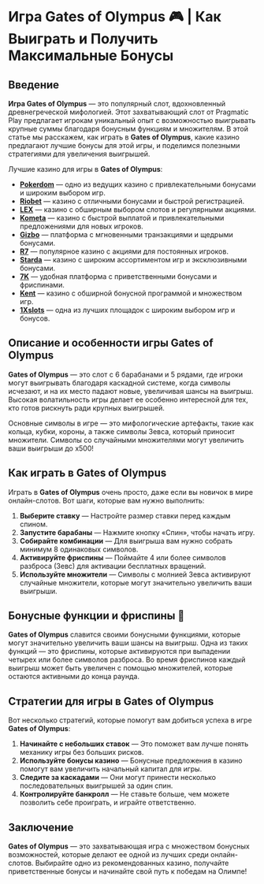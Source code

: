 # Игра Gates of Olympus 🎮 | Как Выиграть и Получить Максимальные Бонусы

## Введение

**Игра Gates of Olympus** — это популярный слот, вдохновленный древнегреческой мифологией. Этот захватывающий слот от Pragmatic Play предлагает игрокам уникальный опыт с возможностью выигрывать крупные суммы благодаря бонусным функциям и множителям. В этой статье мы расскажем, как играть в **Gates of Olympus**, какие казино предлагают лучшие бонусы для этой игры, и поделимся полезными стратегиями для увеличения выигрышей.

Лучшие казино для игры в **Gates of Olympus**:

- **[Pokerdom](https://brandplay.link/4k77v2yx)** — одно из ведущих казино с привлекательными бонусами и широким выбором игр.
- **[Riobet](https://brandplay.link/7xBLTPyj)** — казино с отличными бонусами и быстрой регистрацией.
- **[LEX](https://brandplay.link/zW4hdDFV)** — казино с обширным выбором слотов и регулярными акциями.
- **[Kometa](https://brandplay.link/8ZymQJV8)** — казино с быстрой выплатой и привлекательными предложениями для новых игроков.
- **[Gizbo](https://brandplay.link/bprXw4YV)** — платформа с мгновенными транзакциями и щедрыми бонусами.
- **[R7](https://brandplay.link/bMd3Yjsw)** — популярное казино с акциями для постоянных игроков.
- **[Starda](https://brandplay.link/fB7xwRFL)** — казино с широким ассортиментом игр и эксклюзивными бонусами.
- **[7K](https://brandplay.link/BvQyFShp)** — удобная платформа с приветственными бонусами и фриспинами.
- **[Kent](https://brandplay.link/Fv2WP3js)** — казино с обширной бонусной программой и множеством игр.
- **[1Xslots](https://brandplay.link/hSB1khtr)** — одна из лучших площадок с широким выбором игр и бонусов.

## Описание и особенности игры Gates of Olympus

**Gates of Olympus** — это слот с 6 барабанами и 5 рядами, где игроки могут выигрывать благодаря каскадной системе, когда символы исчезают, и на их место падают новые, увеличивая шансы на выигрыш. Высокая волатильность игры делает ее особенно интересной для тех, кто готов рискнуть ради крупных выигрышей.

Основные символы в игре — это мифологические артефакты, такие как кольца, кубки, короны, а также символы Зевса, который приносит множители. Символы со случайными множителями могут увеличить ваши выигрыши до x500!

## Как играть в Gates of Olympus

Играть в **Gates of Olympus** очень просто, даже если вы новичок в мире онлайн-слотов. Вот шаги, которые вам нужно выполнить:

1. **Выберите ставку** — Настройте размер ставки перед каждым спином.
2. **Запустите барабаны** — Нажмите кнопку «Спин», чтобы начать игру.
3. **Собирайте комбинации** — Для выигрыша вам нужно собрать минимум 8 одинаковых символов.
4. **Активируйте фриспины** — Поймайте 4 или более символов разброса (Зевс) для активации бесплатных вращений.
5. **Используйте множители** — Символы с молнией Зевса активируют случайные множители, которые могут значительно увеличить ваши выигрыши.

## Бонусные функции и фриспины 🎁

**Gates of Olympus** славится своими бонусными функциями, которые могут значительно увеличить ваши шансы на выигрыш. Одна из таких функций — это фриспины, которые активируются при выпадении четырех или более символов разброса. Во время фриспинов каждый выигрыш может быть увеличен с помощью множителей, которые остаются активными до конца раунда.

## Стратегии для игры в Gates of Olympus

Вот несколько стратегий, которые помогут вам добиться успеха в игре **Gates of Olympus**:

1. **Начинайте с небольших ставок** — Это поможет вам лучше понять механику игры без больших рисков.
2. **Используйте бонусы казино** — Бонусные предложения в казино помогут вам увеличить начальный капитал для игры.
3. **Следите за каскадами** — Они могут принести несколько последовательных выигрышей за один спин.
4. **Контролируйте банкролл** — Не ставьте больше, чем можете позволить себе проиграть, и играйте ответственно.

## Заключение

**Gates of Olympus** — это захватывающая игра с множеством бонусных возможностей, которые делают ее одной из лучших среди онлайн-слотов. Выбирайте одно из рекомендованных казино, получайте приветственные бонусы и начинайте свой путь к победам на Олимпе!
